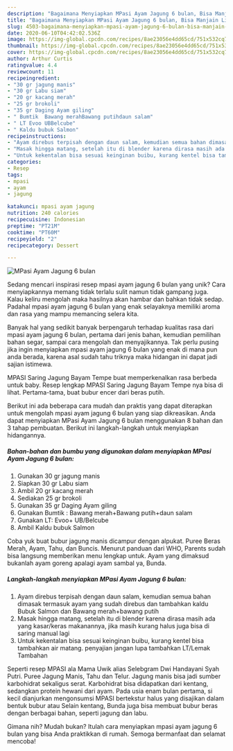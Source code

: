```yaml
---
description: "Bagaimana Menyiapkan MPasi Ayam Jagung 6 bulan, Bisa Manjain Lidah"
title: "Bagaimana Menyiapkan MPasi Ayam Jagung 6 bulan, Bisa Manjain Lidah"
slug: 4503-bagaimana-menyiapkan-mpasi-ayam-jagung-6-bulan-bisa-manjain-lidah
date: 2020-06-10T04:42:02.536Z
image: https://img-global.cpcdn.com/recipes/8ae23056e4dd65cd/751x532cq70/mpasi-ayam-jagung-6-bulan-foto-resep-utama.jpg
thumbnail: https://img-global.cpcdn.com/recipes/8ae23056e4dd65cd/751x532cq70/mpasi-ayam-jagung-6-bulan-foto-resep-utama.jpg
cover: https://img-global.cpcdn.com/recipes/8ae23056e4dd65cd/751x532cq70/mpasi-ayam-jagung-6-bulan-foto-resep-utama.jpg
author: Arthur Curtis
ratingvalue: 4.4
reviewcount: 11
recipeingredient:
- "30 gr jagung manis"
- "30 gr Labu siam"
- "20 gr kacang merah"
- "25 gr brokoli"
- "35 gr Daging Ayam giling"
- " Bumtik  Bawang merahBawang putihdaun salam"
- " LT Evoo UBBelcube"
- " Kaldu bubuk Salmon"
recipeinstructions:
- "Ayam direbus terpisah dengan daun salam, kemudian semua bahan dimasak termasuk ayam yang sudah direbus dan tambahkan kaldu Bubuk Salmon dan Bawang merah+bawang putih"
- "Masak hingga matang, setelah itu di blender karena dirasa masih ada yang kasar/keras makanannya, jika masih kurang halus juga bisa di saring manual lagi"
- "Untuk kekentalan bisa sesuai keinginan buibu, kurang kentel bisa tambahkan air matang. penyajian jangan lupa tambahkan LT/Lemak Tambahan"
categories:
- Resep
tags:
- mpasi
- ayam
- jagung

katakunci: mpasi ayam jagung 
nutrition: 240 calories
recipecuisine: Indonesian
preptime: "PT21M"
cooktime: "PT60M"
recipeyield: "2"
recipecategory: Dessert

---
```



![MPasi Ayam Jagung 6 bulan](https://img-global.cpcdn.com/recipes/8ae23056e4dd65cd/751x532cq70/mpasi-ayam-jagung-6-bulan-foto-resep-utama.jpg)

Sedang mencari inspirasi resep mpasi ayam jagung 6 bulan yang unik? Cara menyiapkannya memang tidak terlalu sulit namun tidak gampang juga. Kalau keliru mengolah maka hasilnya akan hambar dan bahkan tidak sedap. Padahal mpasi ayam jagung 6 bulan yang enak selayaknya memiliki aroma dan rasa yang mampu memancing selera kita.

Banyak hal yang sedikit banyak berpengaruh terhadap kualitas rasa dari mpasi ayam jagung 6 bulan, pertama dari jenis bahan, kemudian pemilihan bahan segar, sampai cara mengolah dan menyajikannya. Tak perlu pusing jika ingin menyiapkan mpasi ayam jagung 6 bulan yang enak di mana pun anda berada, karena asal sudah tahu triknya maka hidangan ini dapat jadi sajian istimewa.

MPASI Saring Jagung Bayam Tempe buat memperkenalkan rasa berbeda untuk baby. Resep lengkap MPASI Saring Jagung Bayam Tempe nya bisa di lihat. Pertama-tama, buat bubur encer dari beras putih.


Berikut ini ada beberapa cara mudah dan praktis yang dapat diterapkan untuk mengolah mpasi ayam jagung 6 bulan yang siap dikreasikan. Anda dapat menyiapkan MPasi Ayam Jagung 6 bulan menggunakan 8 bahan dan 3 tahap pembuatan. Berikut ini langkah-langkah untuk menyiapkan hidangannya.

<!--inarticleads1-->

##### Bahan-bahan dan bumbu yang digunakan dalam menyiapkan MPasi Ayam Jagung 6 bulan:

1. Gunakan 30 gr jagung manis
1. Siapkan 30 gr Labu siam
1. Ambil 20 gr kacang merah
1. Sediakan 25 gr brokoli
1. Gunakan 35 gr Daging Ayam giling
1. Gunakan  Bumtik : Bawang merah+Bawang putih+daun salam
1. Gunakan  LT: Evoo+ UB/Belcube
1. Ambil  Kaldu bubuk Salmon


Coba yuk buat bubur jagung manis dicampur dengan alpukat. Puree Beras Merah, Ayam, Tahu, dan Buncis. Menurut panduan dari WHO, Parents sudah bisa langsung memberikan menu lengkap untuk. Ayam yang dimaksud bukanlah ayam goreng apalagi ayam sambal ya, Bunda. 

<!--inarticleads2-->

##### Langkah-langkah menyiapkan MPasi Ayam Jagung 6 bulan:

1. Ayam direbus terpisah dengan daun salam, kemudian semua bahan dimasak termasuk ayam yang sudah direbus dan tambahkan kaldu Bubuk Salmon dan Bawang merah+bawang putih
1. Masak hingga matang, setelah itu di blender karena dirasa masih ada yang kasar/keras makanannya, jika masih kurang halus juga bisa di saring manual lagi
1. Untuk kekentalan bisa sesuai keinginan buibu, kurang kentel bisa tambahkan air matang. penyajian jangan lupa tambahkan LT/Lemak Tambahan


Seperti resep MPASI ala Mama Uwik alias Selebgram Dwi Handayani Syah Putri. Puree Jagung Manis, Tahu dan Telur. Jagung manis bisa jadi sumber karbohidrat sekaligus serat. Karbohidrat bisa didapatkan dari kentang, sedangkan protein hewani dari ayam. Pada usia enam bulan pertama, si kecil dianjurkan mengonsumsi MPASI bertekstur halus yang disajikan dalam bentuk bubur atau Selain kentang, Bunda juga bisa membuat bubur beras dengan berbagai bahan, seperti jagung dan labu. 

Gimana nih? Mudah bukan? Itulah cara menyiapkan mpasi ayam jagung 6 bulan yang bisa Anda praktikkan di rumah. Semoga bermanfaat dan selamat mencoba!
